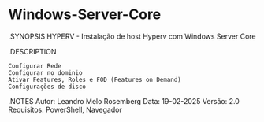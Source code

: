 # Windows-Server-Core

   .SYNOPSIS
    HYPERV - Instalação de host Hyperv com Windows Server Core

.DESCRIPTION

	Configurar Rede
	Configurar no dominio 
	Ativar Features, Roles e FOD (Features on Demand)
	Configurações de disco


.NOTES
    Autor: Leandro Melo Rosemberg
    Data: 19-02-2025
    Versão: 2.0
    Requisitos: PowerShell, Navegador
